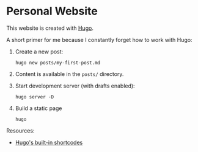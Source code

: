 Personal Website
================

This website is created with [Hugo](https://gohugo.io/).

A short primer for me because I constantly forget how to work with Hugo:

1. Create a new post:  
   ```
   hugo new posts/my-first-post.md
   ```

2. Content is available in the `posts/` directory.

3. Start development server (with drafts enabled):  
   ```
   hugo server -D
   ```
4. Build a static page  
   ```
   hugo
   ```


Resources:

 - [Hugo's built-in shortcodes](https://gohugo.io/content-management/shortcodes/#use-hugo-s-built-in-shortcodes)
